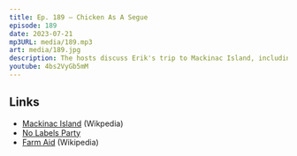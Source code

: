```yaml
---
title: Ep. 189 – Chicken As A Segue
episode: 189
date: 2023-07-21
mp3URL: media/189.mp3
art: media/189.jpg
description: The hosts discuss Erik's trip to Mackinac Island, including food, driving a horse carriage in a huge storm, riding horses, Dennis rode a cowpony, back in North Carolina, Erik paddling down a river and swimming in a lake, won a four-man golf tournament amongst friends, Dennis played some music with locals and is building a sandbox, Trump soon to be indicted again, and the rise of the No Labels party. and Dennis is going to Farm Aid.
youtube: 4bs2VyGb5mM 
---
```


## Links

- [Mackinac Island](https://en.wikipedia.org/wiki/Mackinac_Island) (Wikpedia)
- [No Labels Party](https://www.nolabels.org)
- [Farm Aid](https://en.wikipedia.org/wiki/Farm_Aid) (Wikipedia)
